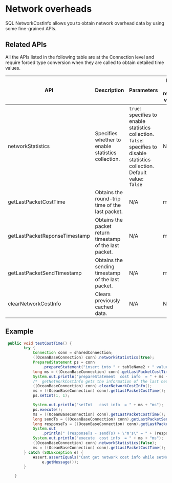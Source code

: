 # Network overheads

SQL NetworkCostInfo allows you to obtain network overhead data by using some fine-grained APIs.

## Related APIs


All the APIs listed in the following table are at the Connection level and require forced type conversion when they are called to obtain detailed time values.


| API | Description | Parameters | Unit of return value |
|-------------------------------|-----------------|----------------------------------------------|-------|
| networkStatistics | Specifies whether to enable statistics collection.  | `true`: specifies to enable statistics collection. `false`: specifies to disable statistics collection.  Default value: `false`  | N/A |
| getLastPacketCostTime | Obtains the round-trip time of the last packet.  | N/A | ms |
| getLastPacketReponseTimestamp | Obtains the packet return timestamp of the last packet.  | N/A | ms |
| getLastPacketSendTimestamp | Obtains the sending timestamp of the last packet.  | N/A | ms |
| clearNetworkCostInfo | Clears previously cached data.  | N/A | N/A |



## Example

```java
 public void testCostTime() {
        try {
            Connection conn = sharedConnection;
            ((OceanBaseConnection) conn).networkStatistics(true);
            PreparedStatement ps = conn
                .prepareStatement("insert into " + tableName2 + " values(?)");
            long ms = ((OceanBaseConnection) conn).getLastPacketCostTime();
            System.out.println("prepareStatement  cost info  = " + ms + "ms");
            /*  getNetWorkCostInfo gets the information of the last network transmission, setInt will not perform network transmission, so it needs to be cleaned up*/
            ((OceanBaseConnection) conn).clearNetworkCostInfo();
            ms = ((OceanBaseConnection) conn).getLastPacketCostTime();
            ps.setInt(1, 1);

            System.out.println("setInt   cost info  = " + ms + "ms");
            ps.execute();
            ms = ((OceanBaseConnection) conn).getLastPacketCostTime();
            long sendTs = ((OceanBaseConnection) conn).getLastPacketSendTimestamp();
            long responseTs = ((OceanBaseConnection) conn).getLastPacketResponseTimestamp();
            System.out
                .println(" (responseTs - sendTs) + \"m's\" = " + (responseTs - sendTs) + "ms");
            System.out.println("execute  cost info  = " + ms + "ms");
            ((OceanBaseConnection) conn).networkStatistics(false);
            ms = ((OceanBaseConnection) conn).getLastPacketCostTime();
        } catch (SQLException e) {
            Assert.assertEquals("Cant get network cost info while setNetworkStatisticsFlag(true)",
                e.getMessage());
        }

    }
```


